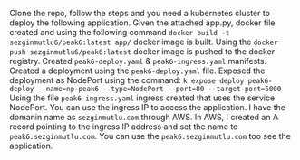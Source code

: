 Clone the repo, follow the steps and you need a kubernetes cluster to deploy the following application.
Given the attached app.py, docker file created and using the following command `docker build -t sezginmutlu6/peak6:latest app/` docker image is built.
Using the `docker push sezginmutlu6/peak6:latest` docker image is pushed to the docker registry.
Created `peak6-deploy.yaml` & `peak6-ingress.yaml` manifests.
Created a deployment using the `peak6-deploy.yaml` file.
Exposed the deployment as NodePort using the command: `k expose deploy peak6-deploy --name=np-peak6 --type=NodePort --port=80 --target-port=5000`
Using the file `peak6-ingress.yaml` ingress created that uses the service NodePort.
You can use the ingress IP to access the application. 
I have the domanin name as `sezginmutlu.com` through AWS. 
In AWS, I created an A record pointing to the ingress IP address and set the name to `peak6.sezginmutlu.com`.
You can use the `peak6.sezginmutlu.com` too see the application.
